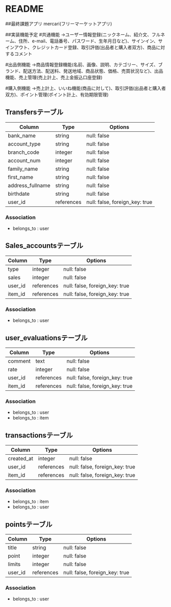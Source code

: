 # README

##最終課題アプリ
mercari(フリーマーケットアプリ)

##実装機能予定
#共通機能
→ユーザー情報登録(ニックネーム、紹介文、フルネーム、住所、e-mail、電話番号、パスワード、生年月日など)、サインイン、サインアウト、クレジットカード登録、取引評価(出品者と購入者双方)、商品に対するコメント

#出品側機能
→商品情報登録機能(名前、画像、説明、カテゴリー、サイズ、ブランド、配送方法、配送料、発送地域、商品状態、価格、売買状況など)、出品機能、売上管理(売上計上、売上金振込口座登録)

#購入側機能
→売上計上、いいね機能(商品に対して)、取引評価(出品者と購入者双方)、ポイント管理(ポイント計上、有効期限管理)


## Transfersテーブル

|Column|Type|Options|
|------|----|-------|
|bank_name|string|null: false|
|account_type|string|null: false|
|branch_code|integer|null: false|
|account_num|integer|null: false|
|family_name|string|null: false|
|first_name|string|null: false|
|address_fullname|string|null: false|
|birthdate|string|null: false|
|user_id|references|null: false, foreign_key: true|

### Association
- belongs_to : user


## Sales_accountsテーブル

|Column|Type|Options|
|------|----|-------|
|type|integer|null: false|
|sales|integer|null: false|
|user_id|references|null: false, foreign_key: true|
|item_id|references|null: false, foreign_key: true|

### Association
- belongs_to : user


## user_evaluationsテーブル

|Column|Type|Options|
|------|----|-------|
|comment|text|null: false|
|rate|integer|null: false|
|user_id|references|null: false, foreign_key: true|
|item_id|references|null: false, foreign_key: true|

### Association
- belongs_to : user
- belongs_to : item


## transactionsテーブル

|Column|Type|Options|
|------|----|-------|
|created_at|integer|null: false|
|user_id|references|null: false, foreign_key: true|
|item_id|references|null: false, foreign_key: true|

### Association
- belongs_to : item
- belongs_to : user


## pointsテーブル

|Column|Type|Options|
|------|----|-------|
|title|string|null: false|
|point|integer|null: false|
|limits|integer|null: false|
|user_id|references|null: false, foreign_key: true|

### Association
- belongs_to : user

